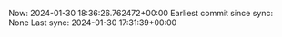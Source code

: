 Now: 2024-01-30 18:36:26.762472+00:00 Earliest commit since sync: None Last sync: 2024-01-30 17:31:39+00:00
